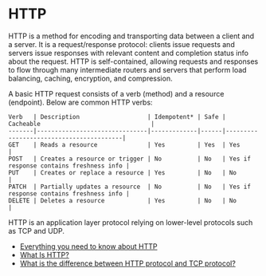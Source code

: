 # HTTP

HTTP is a method for encoding and transporting data between a client and a server. It is a request/response protocol: clients issue requests and servers issue responses with relevant content and completion status info about the request. HTTP is self-contained, allowing requests and responses to flow through many intermediate routers and servers that perform load balancing, caching, encryption, and compression.

A basic HTTP request consists of a verb (method) and a resource (endpoint). Below are common HTTP verbs:

```
Verb   | Description                   | Idempotent* | Safe | Cacheable                               |
-------|-------------------------------|-------------|------|-----------------------------------------|
GET    | Reads a resource              | Yes         | Yes  | Yes                                     |
POST   | Creates a resource or trigger | No          | No   | Yes if response contains freshness info |
PUT    | Creates or replace a resource | Yes         | No   | No                                      |
PATCH  | Partially updates a resource  | No          | No   | Yes if response contains freshness info |
DELETE | Deletes a resource            | Yes         | No   | No                                      |

```

HTTP is an application layer protocol relying on lower-level protocols such as TCP and UDP.

- [Everything you need to know about HTTP](https://cs.fyi/guide/http-in-depth)
- [What Is HTTP?](https://www.nginx.com/resources/glossary/http/)
- [What is the difference between HTTP protocol and TCP protocol?](https://www.quora.com/What-is-the-difference-between-HTTP-protocol-and-TCP-protocol)
